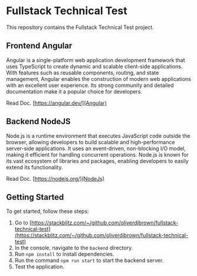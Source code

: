 # Fullstack Technical Test

This repository contains the Fullstack Technical Test project.

## Frontend Angular
Angular is a single-platform web application development framework that uses TypeScript to create dynamic and scalable client-side applications. With features such as reusable components, routing, and state management, Angular enables the construction of modern web applications with an excellent user experience. Its strong community and detailed documentation make it a popular choice for developers.

Read Doc. [https://angular.dev/](Angular)

## Backend NodeJS
Node.js is a runtime environment that executes JavaScript code outside the browser, allowing developers to build scalable and high-performance server-side applications. It uses an event-driven, non-blocking I/O model, making it efficient for handling concurrent operations. Node.js is known for its vast ecosystem of libraries and packages, enabling developers to easily extend its functionality.

Read Doc. [https://nodejs.org/](NodeJs)

## Getting Started

To get started, follow these steps:

1. Go to [https://stackblitz.com/~/github.com/oliverdjbrown/fullstack-technical-test](https://stackblitz.com/~/github.com/oliverdjbrown/fullstack-technical-test)
2. In the console, navigate to the `backend` directory.
3. Run `npm install` to install dependencies.
4. Run the command `npm run start` to start the backend server.
5. Test the application.
